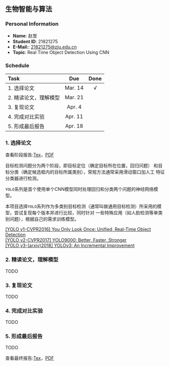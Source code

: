 ## 生物智能与算法

### Personal Information
* **Name**: 赵昱  
* **Student ID**: 21821275
* **E-Mail:**: 21821275@zju.edu.cn
* **Topic**: Real Time Object Detection Using CNN

### Schedule
| Task | Due | Done |
| :-- | :-: | :-: |
| 1. 选择论文 | Mar. 14 | &radic; |
| 2. 精读论文，理解模型 | Mar. 21 |  |
| 3. 复现论文 | Apr. 4 |  |
| 4. 完成对比实验 | Apr. 11 |  |
| 5. 形成最后报告 | Apr. 18 |  | 

### 1. 选择论文
查看阶段报告:[Tex](report1-21821275.tex)，[PDF](report1-21821275.pdf)

目标检测问题分为两个阶段，即目标定位（确定目标所在位置，回归问题）
和目标分类（确定候选框内的目标所属类别），常规方法通常采用滑动窗口加人工
特征分类器进行检测。

`YOLO`系列是首个使用单个CNN模型同时处理回归和分类两个问题的神经网络模型。

本项目选择`YOLO`系列作为多类别目标检测（通常叫做通用目标检测）所采用的模型，尝试复现每个版本并进行比较，同时针对
一些特殊应用（如人脸检测等单类别问题），根据自己的需求训练模型。

[[YOLO v1-CVPR2016] You Only Look Once: Unified, Real-Time Object Detection](https://www.cv-foundation.org/openaccess/content_cvpr_2016/papers/Redmon_You_Only_Look_CVPR_2016_paper.pdf)  
[[YOLO v2-CVPR2017] YOLO9000: Better, Faster, Stronger](http://openaccess.thecvf.com/content_cvpr_2017/papers/Redmon_YOLO9000_Better_Faster_CVPR_2017_paper.pdf)  
[[YOLO v3-(arxiv)2018] YOLOv3: An Incremental Improvement](https://arxiv.org/pdf/1804.02767)  

### 2. 精读论文，理解模型
TODO

### 3. 复现论文
TODO

### 4. 完成对比实验
TODO

### 5. 形成最后报告
TODO

查看最终报告:[Tex]()，[PDF]()
 
